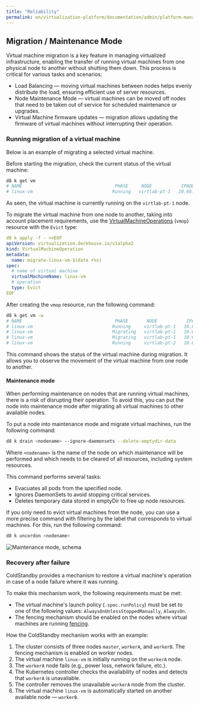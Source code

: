 ```yaml
---
title: "Reliability"
permalink: en/virtualization-platform/documentation/admin/platform-management/virtualization/reliability.html
---
```


## Migration / Maintenance Mode

Virtual machine migration is a key feature in managing virtualized infrastructure, enabling the transfer of running virtual machines from one physical node to another without shutting them down. This process is critical for various tasks and scenarios:

- Load Balancing — moving virtual machines between nodes helps evenly distribute the load, ensuring efficient use of server resources.
- Node Maintenance Mode — virtual machines can be moved off nodes that need to be taken out of service for scheduled maintenance or upgrades.
- Virtual Machine firmware updates — migration allows updating the firmware of virtual machines without interrupting their operation.

### Running migration of a virtual machine

Below is an example of migrating a selected virtual machine.

Before starting the migration, check the current status of the virtual machine:

```bash
d8 k get vm
# NAME                                   PHASE     NODE           IPADDRESS     AGE
# linux-vm                              Running   virtlab-pt-1   10.66.10.14   79m
```

As seen, the virtual machine is currently running on the `virtlab-pt-1` node.

To migrate the virtual machine from one node to another, taking into account placement requirements, use the [VirtualMachineOperations](../../../../reference/cr.html#virtualmachineoperations) (`vmop`) resource with the `Evict` type:

```yaml
d8 k apply -f - <<EOF
apiVersion: virtualization.deckhouse.io/v1alpha2
kind: VirtualMachineOperation
metadata:
  name: migrate-linux-vm-$(date +%s)
spec:
  # name of virtual machine
  virtualMachineName: linux-vm
  # operation
  type: Evict
EOF
```

After creating the `vmop` resource, run the following command:

```bash
d8 k get vm -w
# NAME                                   PHASE       NODE           IPADDRESS     AGE
# linux-vm                              Running     virtlab-pt-1   10.66.10.14   79m
# linux-vm                              Migrating   virtlab-pt-1   10.66.10.14   79m
# linux-vm                              Migrating   virtlab-pt-1   10.66.10.14   79m
# linux-vm                              Running     virtlab-pt-2   10.66.10.14   79m
```

This command shows the status of the virtual machine during migration. It allows you to observe the movement of the virtual machine from one node to another.

#### Maintenance mode

When performing maintenance on nodes that are running virtual machines, there is a risk of disrupting their operation. To avoid this, you can put the node into maintenance mode after migrating all virtual machines to other available nodes.

To put a node into maintenance mode and migrate virtual machines, run the following command:

```bash
d8 k drain <nodename> --ignore-daemonsets --delete-emptydir-data
```

Where `<nodename>` is the name of the node on which maintenance will be performed and which needs to be cleared of all resources, including system resources.

This command performs several tasks:

- Evacuates all pods from the specified node.
- Ignores DaemonSets to avoid stopping critical services.
- Deletes temporary data stored in emptyDir to free up node resources.

If you only need to evict virtual machines from the node, you can use a more precise command with filtering by the label that corresponds to virtual machines. For this, run the following command:

```bash
d8 k uncordon <nodename>
```

![Maintenance mode, schema](/images/virtualization-platform/drain.com.png)

### Recovery after failure

ColdStandby provides a mechanism to restore a virtual machine's operation in case of a node failure where it was running.

To make this mechanism work, the following requirements must be met:

- The virtual machine's launch policy (`.spec.runPolicy`) must be set to one of the following values: `AlwaysOnUnlessStoppedManually`, `AlwaysOn`.
- The fencing mechanism should be enabled on the nodes where virtual machines are running [fencing](../../../../reference/cr.html#nodegroup-v1-spec-fencing-mode).

How the ColdStandby mechanism works with an example:

1. The cluster consists of three nodes `master`, `workerA`, and `workerB`. The fencing mechanism is enabled on worker nodes.
1. The virtual machine `linux-vm` is initially running on the `workerA` node.
1. The `workerA` node fails (e.g., power loss, network failure, etc.).
1. The Kubernetes controller checks the availability of nodes and detects that `workerA` is unavailable.
1. The controller removes the unavailable `workerA` node from the cluster.
1. The virtual machine `linux-vm` is automatically started on another available node — `workerB`.
